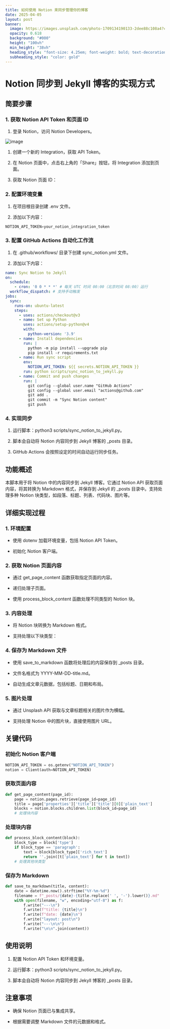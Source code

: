 ```yaml
---
title: 如何使用 Notion 来同步管理你的博客
date: 2025-04-05
layout: post
banner:
  image: https://images.unsplash.com/photo-1709134190133-2dee88c108a4?crop=entropy&cs=tinysrgb&fit=max&fm=jpg&ixid=M3w2OTIwMzJ8MHwxfHJhbmRvbXx8fHx8fHx8fDE3NDM4ODQzODB8&ixlib=rb-4.0.3&q=80&w=1080
  opacity: 0.618
  background: "#000"
  height: "100vh"
  min_height: "38vh"
  heading_style: "font-size: 4.25em; font-weight: bold; text-decoration: underline"
  subheading_style: "color: gold"
---
```


# Notion 同步到 Jekyll 博客的实现方式

## 简要步骤

### 1. 获取 Notion API Token 和页面 ID

1. 登录 Notion，访问 Notion Developers。

![image](https://prod-files-secure.s3.us-west-2.amazonaws.com/a7a0cc5a-89b9-4cda-8686-1fba0ca52f40/d19c1afe-dea5-4312-9333-786b0ba83054/image.png?X-Amz-Algorithm=AWS4-HMAC-SHA256&X-Amz-Content-Sha256=UNSIGNED-PAYLOAD&X-Amz-Credential=ASIAZI2LB466SYQKQFDT%2F20250405%2Fus-west-2%2Fs3%2Faws4_request&X-Amz-Date=20250405T201940Z&X-Amz-Expires=3600&X-Amz-Security-Token=IQoJb3JpZ2luX2VjELz%2F%2F%2F%2F%2F%2F%2F%2F%2F%2FwEaCXVzLXdlc3QtMiJIMEYCIQCSW8HzTLA%2Fz88YdflOR%2BGMfIjHvLdzuj0Bx%2F0NjqIA5AIhAPeYTAuRmUZxrOAhxB%2B3RB4kgPPECJB4GzyoRv%2BvDUxYKv8DCDUQABoMNjM3NDIzMTgzODA1IgwJTo6gMGqUmntcgaQq3APio%2FK3Hyu5eD0ktvK5WGtLyExa2zK1ihwpzQNiJuX%2Bsm0YX8fJnB2rJLlbYfDQWFwCZgDcmGpUF%2FfKUP%2F%2BpIDzukor4%2B9OS3YUS78hs1g66GcrqKD7NUp7MrcTDxsMy02ktC0t%2Bfa02nbybGvijMcpBpyga7pjr64Vm66BnUmxBroGbs3VgK5SbPqMP9vOcIMFbWlrLFaSz2Waim1mIWoGegKRzJGIEjZbIzHg5S6E0oEcBR154wRAmM06kAMSPg6G0Q1voZsZCENjsoog3Cl%2Btv%2BuCFtLNa6HazVD55DBb240HhPgDmnG2sWiOgqD4UKEKg1svoELBCBQCqhDKThf9aFi9y2nrAELFAjP8I1At5CkenCd82jFdybjMGMCyaYIlfLonybUivq9czAYgYVShfESfquBSNaglg3gicz8ljWyBhkTQnoYjM9MwKuHsm2HPbqF46NUR5ZZTkX92CZGXX6jGpGXqSTk0i4MBi%2FnH9SW7cy%2BcJnycXHEOSl9CwjedwEjyGatoohax5YE0J3VtCHzMfYsp1iLxmDWljZwAAPouOVgwmk2NKwT9uuzT%2BWFbumrYF7OVuLiQMkvE4o%2BeDThHHkz4ZLnKAkEGm%2F8MWRcqjfeeNjli19GgTCfk8a%2FBjqkAZweoOa5LCaGwLxxd761obIiq59qz1s9xuWtNNzl7Kr%2Boo5orV6mV6KCLyAyHHqM0qnh62S8OTHx5h%2Bm%2BeRvmbZn5j77TWnBleHqDwTzLH%2F6pDfGl19rsIuoIk7aQhsGVa%2FrUylwQFJBRX6EbSl2yI9pUwM2VSAUBv3zd46OjceyN6Kw9349TK2iDt1N%2FQLfbXz1lAEL9OiQy6vKWOsBZjTTCG4g&X-Amz-Signature=ce2d639a972006d9d538b2cda47241b9adc9dc6ce30dc2e5233417308ecb0c7d&X-Amz-SignedHeaders=host&x-id=GetObject)

1. 创建一个新的 Integration，获取 API Token。

1. 在 Notion 页面中，点击右上角的「Share」按钮，将 Integration 添加到页面。

1. 获取 Notion 页面 ID：


### 2. 配置环境变量

1. 在项目根目录创建 .env 文件。

1. 添加以下内容：

```javascript
NOTION_API_TOKEN=your_notion_integration_token
```

### 3. 配置 GitHub Actions 自动化工作流

1. 在 .github/workflows/ 目录下创建 sync_notion.yml 文件。

1. 添加以下内容：

```yaml
name: Sync Notion to Jekyll
on:
  schedule:
    - cron: '0 0 * * *' # 每天 UTC 时间 00:00（北京时间 08:00）运行
  workflow_dispatch: # 支持手动触发
jobs:
  sync:
    runs-on: ubuntu-latest
    steps:
      - uses: actions/checkout@v3
      - name: Set up Python
        uses: actions/setup-python@v4
        with:
          python-version: '3.9'
      - name: Install dependencies
        run: |
          python -m pip install --upgrade pip
          pip install -r requirements.txt
      - name: Run sync script
        env:
          NOTION_API_TOKEN: ${{ secrets.NOTION_API_TOKEN }}
        run: python scripts/sync_notion_to_jekyll.py
      - name: Commit and push changes
        run: |
          git config --global user.name "GitHub Actions"
          git config --global user.email "actions@github.com"
          git add .
          git commit -m "Sync Notion content"
          git push
```

### 4. 实现同步

1. 运行脚本：python3 scripts/sync_notion_to_jekyll.py。

1. 脚本会自动将 Notion 内容同步到 Jekyll 博客的 _posts 目录。

1. GitHub Actions 会按照设定的时间自动运行同步任务。

## 功能概述

本脚本用于将 Notion 中的内容同步到 Jekyll 博客。它通过 Notion API 获取页面内容，将其转换为 Markdown 格式，并保存到 Jekyll 的 _posts 目录中。支持处理多种 Notion 块类型，如段落、标题、列表、代码块、图片等。

## 详细实现过程

### 1. 环境配置

- 使用 dotenv 加载环境变量，包括 Notion API Token。

- 初始化 Notion 客户端。

### 2. 获取 Notion 页面内容

- 通过 get_page_content 函数获取指定页面的内容。

- 递归处理子页面。

- 使用 process_block_content 函数处理不同类型的 Notion 块。

### 3. 内容处理

- 将 Notion 块转换为 Markdown 格式。

- 支持处理以下块类型：


### 4. 保存为 Markdown 文件

- 使用 save_to_markdown 函数将处理后的内容保存到 _posts 目录。

- 文件名格式为 YYYY-MM-DD-title.md。

- 自动生成文章元数据，包括标题、日期和布局。

### 5. 图片处理

- 通过 Unsplash API 获取与文章标题相关的图片作为横幅。

- 支持处理 Notion 中的图片块，直接使用图片 URL。

## 关键代码

### 初始化 Notion 客户端

```python
NOTION_API_TOKEN = os.getenv("NOTION_API_TOKEN")
notion = Client(auth=NOTION_API_TOKEN)
```

### 获取页面内容

```python
def get_page_content(page_id):
    page = notion.pages.retrieve(page_id=page_id)
    title = page['properties']['title']['title'][0]['plain_text']
    blocks = notion.blocks.children.list(block_id=page_id)
    # 处理块内容
```

### 处理块内容

```python
def process_block_content(block):
    block_type = block['type']
    if block_type == 'paragraph':
        text = block[block_type]['rich_text']
        return ''.join([t['plain_text'] for t in text])
    # 处理其他块类型
```

### 保存为 Markdown

```python
def save_to_markdown(title, content):
    date = datetime.now().strftime("%Y-%m-%d")
    filename = f"_posts/{date}-{title.replace(' ', '-').lower()}.md"
    with open(filename, "w", encoding="utf-8") as f:
        f.write("---\n")
        f.write(f"title: {title}\n")
        f.write(f"date: {date}\n")
        f.write("layout: post\n")
        f.write("---\n\n")
        f.write("\n\n".join(content))
```

## 使用说明

1. 配置 Notion API Token 和环境变量。

1. 运行脚本：python3 scripts/sync_notion_to_jekyll.py。

1. 脚本会自动将 Notion 内容同步到 Jekyll 博客的 _posts 目录。

## 注意事项

- 确保 Notion 页面已与集成共享。

- 根据需要调整 Markdown 文件的元数据和格式。